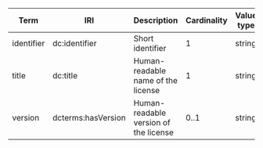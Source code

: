 | Term       | IRI                | Description                           | Cardinality | Value type | Example values                |
|------------|--------------------|---------------------------------------|-------------|------------|-------------------------------|
| identifier | dc:identifier      | Short identifier                      | 1           | string     | BY                            |             
| title      | dc:title           | Human-readable name of the license    | 1           | string     | Attribution 4.0 International |             
| version    | dcterms:hasVersion | Human-readable version of the license | 0..1        | string     | 2.0                           |             
